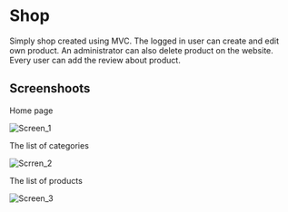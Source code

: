 # Shop
Simply shop created using MVC. The logged in user can create and edit own product. An administrator can also delete product on the website. 
Every user can add the review about product.
## Screenshoots

Home page

![Screen_1](https://i.ibb.co/jGQ06tm/shop1.png)

The list of categories

![Scrren_2](https://i.ibb.co/nBQftLY/shop3.png)


The list of products

![Screen_3](https://i.ibb.co/92WYzhQ/shop2.png)
